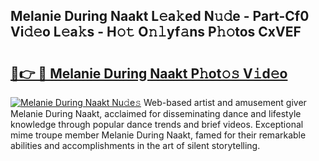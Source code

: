 ## Melanie During Naakt L𝚎a𝚔ed N𝚞𝚍e - Part-Cf0 Vi𝚍𝚎o L𝚎a𝚔s - H𝚘𝚝 O𝚗𝚕yf𝚊ns P𝚑𝚘tos CxVEF

# <h2><a href="http://kf63pq5.oniu.top/?m=Melanie+During+Naakt">🔗👉 🔴 Melanie During Naakt P𝚑ot𝚘𝚜 V𝚒d𝚎o</a></h2>

[![Melanie During Naakt Nu𝚍e𝚜](https://i.imgur.com/0qMVB7G.gif)](http://kf63pq5.oniu.top/?m=Melanie+During+Naakt)
Web-based artist and amusement giver Melanie During Naakt, acclaimed for disseminating dance and lifestyle knowledge through popular dance trends and brief videos. Exceptional mime troupe member Melanie During Naakt, famed for their remarkable abilities and accomplishments in the art of silent storytelling.  
